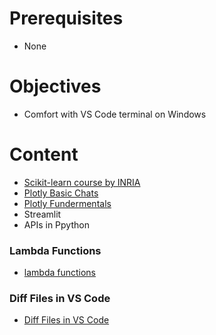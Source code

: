 # Prerequisites
- None

# Objectives
- Comfort with VS Code terminal on Windows
  
# Content
* [ Scikit-learn course by INRIA](https://inria.github.io/scikit-learn-mooc/)
* [Plotly Basic Chats](https://plotly.com/python/basic-charts/)
* [Plotly Fundermentals](https://plotly.com/python/plotly-fundamentals/)
* Streamlit
* APIs in Ppython

### Lambda Functions
* [lambda functions](https://www.youtube.com/shorts/kwUcBRGoHYw)

### Diff Files in VS Code
* [Diff Files in VS Code](https://www.youtube.com/shorts/5qZzNwldkb8)


